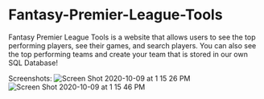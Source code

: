 # Fantasy-Premier-League-Tools
 Fantasy Premier League Tools is a website that allows
 users to see the top performing players, see their games,
 and search players. You can also see the top performing
 teams and create your team that is stored in our own
 SQL Database!

Screenshots:
![Screen Shot 2020-10-09 at 1 15 26 PM](https://user-images.githubusercontent.com/50221361/95627791-a2723100-0a31-11eb-87fb-a89b1d2f5d61.png)
![Screen Shot 2020-10-09 at 1 15 46 PM](https://user-images.githubusercontent.com/50221361/95627805-abfb9900-0a31-11eb-83f5-30f086030706.png)